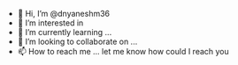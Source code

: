 - 👋 Hi, I’m @dnyaneshm36
- 👀 I’m interested in 
- 🌱 I’m currently learning ...
- 💞️ I’m looking to collaborate on ...
- 📫 How to reach me ... let me know how could I reach you 

<!---
dnyaneshm36/dnyaneshm36 is a ✨ special ✨ repository because its `README.md` (this file) appears on your GitHub profile.
You can click the Preview link to take a look at your changes.
--->

